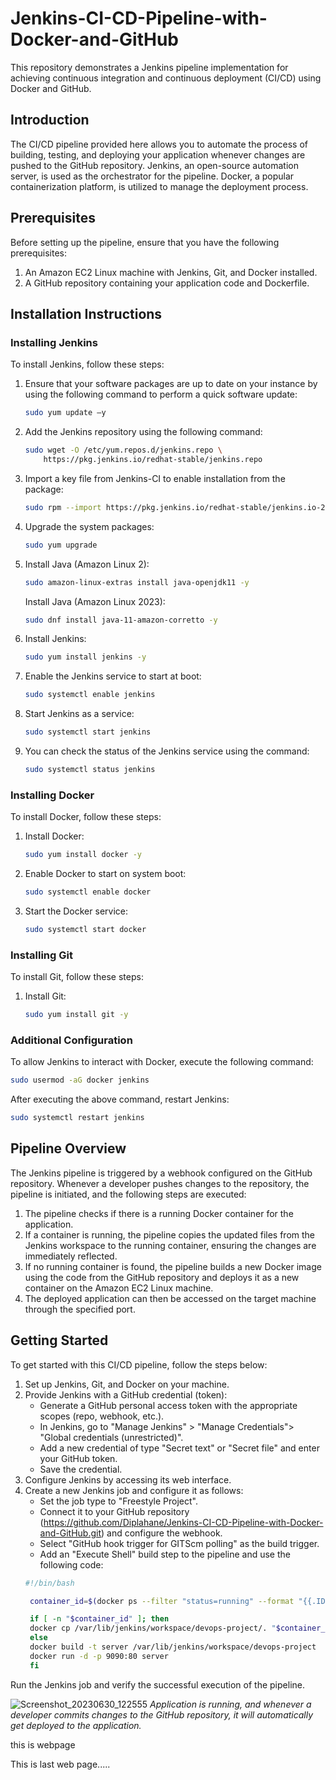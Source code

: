 # Jenkins-CI-CD-Pipeline-with-Docker-and-GitHub

This repository demonstrates a Jenkins pipeline implementation for achieving continuous integration and continuous deployment (CI/CD) using Docker and GitHub.

## Introduction

The CI/CD pipeline provided here allows you to automate the process of building, testing, and deploying your application whenever changes are pushed to the GitHub repository. Jenkins, an open-source automation server, is used as the orchestrator for the pipeline. Docker, a popular containerization platform, is utilized to manage the deployment process.

## Prerequisites

Before setting up the pipeline, ensure that you have the following prerequisites:

1. An Amazon EC2 Linux machine with Jenkins, Git, and Docker installed.
2. A GitHub repository containing your application code and Dockerfile.

## Installation Instructions

### Installing Jenkins

To install Jenkins, follow these steps:

1. Ensure that your software packages are up to date on your instance by using the following command to perform a quick software update:
    ```bash
    sudo yum update –y
    ```

2. Add the Jenkins repository using the following command:
    ```bash
    sudo wget -O /etc/yum.repos.d/jenkins.repo \
        https://pkg.jenkins.io/redhat-stable/jenkins.repo
    ```

3. Import a key file from Jenkins-CI to enable installation from the package:
    ```bash
    sudo rpm --import https://pkg.jenkins.io/redhat-stable/jenkins.io-2023.key
    ```

4. Upgrade the system packages:
    ```bash
    sudo yum upgrade
    ```

5. Install Java (Amazon Linux 2):
    ```bash
    sudo amazon-linux-extras install java-openjdk11 -y
    ```

   Install Java (Amazon Linux 2023):
    ```bash
    sudo dnf install java-11-amazon-corretto -y
    ```

6. Install Jenkins:
    ```bash
    sudo yum install jenkins -y
    ```

7. Enable the Jenkins service to start at boot:
    ```bash
    sudo systemctl enable jenkins
    ```

8. Start Jenkins as a service:
    ```bash
    sudo systemctl start jenkins
    ```

9. You can check the status of the Jenkins service using the command:
    ```bash
    sudo systemctl status jenkins
    ```
### Installing Docker

To install Docker, follow these steps:

1. Install Docker:
    ```bash
    sudo yum install docker -y
    ```

2. Enable Docker to start on system boot:
    ```bash
    sudo systemctl enable docker
    ```

3. Start the Docker service:
    ```bash
    sudo systemctl start docker
    ```

### Installing Git

To install Git, follow these steps:

1. Install Git:
    ```bash
    sudo yum install git -y
    ```

### Additional Configuration

To allow Jenkins to interact with Docker, execute the following command:

```bash
sudo usermod -aG docker jenkins
```
After executing the above command, restart Jenkins:

```bash
sudo systemctl restart jenkins
```

## Pipeline Overview

The Jenkins pipeline is triggered by a webhook configured on the GitHub repository. Whenever a developer pushes changes to the repository, the pipeline is initiated, and the following steps are executed:

1. The pipeline checks if there is a running Docker container for the application.
2. If a container is running, the pipeline copies the updated files from the Jenkins workspace to the running container, ensuring the changes are immediately reflected.
3. If no running container is found, the pipeline builds a new Docker image using the code from the GitHub repository and deploys it as a new container on the Amazon EC2 Linux machine.
4. The deployed application can then be accessed on the target machine through the specified port.

## Getting Started

To get started with this CI/CD pipeline, follow the steps below:

1. Set up Jenkins, Git, and Docker on your machine.
2. Provide Jenkins with a GitHub credential (token):
   - Generate a GitHub personal access token with the appropriate scopes (repo, webhook, etc.).
   - In Jenkins, go to "Manage Jenkins" > "Manage Credentials"> "Global credentials (unrestricted)".
   - Add a new credential of type "Secret text" or "Secret file" and enter your GitHub token.
   - Save the credential. 
3. Configure Jenkins by accessing its web interface.
4. Create a new Jenkins job and configure it as follows:
   - Set the job type to "Freestyle Project".
   - Connect it to your GitHub repository (https://github.com/Diplahane/Jenkins-CI-CD-Pipeline-with-Docker-and-GitHub.git) and configure the webhook.
   - Select "GitHub hook trigger for GITScm polling" as the build trigger.
   - Add an "Execute Shell" build step to the pipeline and use the following code:
   ```bash
   #!/bin/bash

    container_id=$(docker ps --filter "status=running" --format "{{.ID}}")

    if [ -n "$container_id" ]; then
    docker cp /var/lib/jenkins/workspace/devops-project/. "$container_id":/usr/share/nginx/html
    else
    docker build -t server /var/lib/jenkins/workspace/devops-project
    docker run -d -p 9090:80 server
    fi
    ```
Run the Jenkins job and verify the successful execution of the pipeline.

![Screenshot_20230630_122555](https://github.com/Diplahane/Jenkins-CI-CD-Pipeline-with-Docker-and-GitHub/assets/129828021/8922874a-e5cd-4dd0-ac8a-13c95fac6314)
*Application is running, and whenever a developer commits changes to the GitHub repository, it will automatically get deployed to the application.*

this is webpage


This is last web page.....
